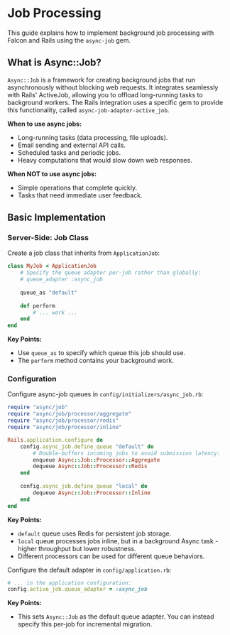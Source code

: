 # Job Processing

This guide explains how to implement background job processing with Falcon and Rails using the `async-job` gem.

## What is Async::Job?

`Async::Job` is a framework for creating background jobs that run asynchronously without blocking web requests. It integrates seamlessly with Rails' ActiveJob, allowing you to offload long-running tasks to background workers. The Rails integration uses a specific gem to provide this functionality, called `async-job-adapter-active_job`.

**When to use async jobs:**
- Long-running tasks (data processing, file uploads).
- Email sending and external API calls.
- Scheduled tasks and periodic jobs.
- Heavy computations that would slow down web responses.

**When NOT to use async jobs:**
- Simple operations that complete quickly.
- Tasks that need immediate user feedback.

## Basic Implementation

### Server-Side: Job Class

Create a job class that inherits from `ApplicationJob`:

```ruby
class MyJob < ApplicationJob
	# Specify the queue adapter per-job rather than globally:
	# queue_adapter :async_job
	
	queue_as "default"
	
	def perform
		# ... work ...
	end
end
```

**Key Points:**
- Use `queue_as` to specify which queue this job should use.
- The `perform` method contains your background work.

### Configuration

Configure async-job queues in `config/initializers/async_job.rb`:

```ruby
require "async/job"
require "async/job/processor/aggregate"
require "async/job/processor/redis"
require "async/job/processor/inline"

Rails.application.configure do
	config.async_job.define_queue "default" do
		# Double-buffers incoming jobs to avoid submission latency:
		enqueue Async::Job::Processor::Aggregate
		dequeue Async::Job::Processor::Redis
	end
	
	config.async_job.define_queue "local" do
		dequeue Async::Job::Processor::Inline
	end
end
```

**Key Points:**
- `default` queue uses Redis for persistent job storage.
- `local` queue processes jobs inline, but in a background Async task - higher throughput but lower robustness.
- Different processors can be used for different queue behaviors.

Configure the default adapter in `config/application.rb`:

```ruby
# ... in the application configuration:
config.active_job.queue_adapter = :async_job
```

**Key Points:**
- This sets `Async::Job` as the default queue adapter. You can instead specify this per-job for incremental migration.
